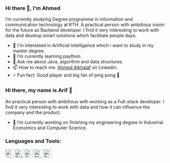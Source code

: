 ### Hi there 👋, I'm Ahmed

 I’m currently studying Degree programme in information and communication technology at KTH. A practical person with ambitious vision for the future as Backend developer. I find it very interesting to work with data and develop smart solutions which facilitate people days.
 
-  🔭 I'm interested in Artificial Intelligence which i want to study in my master degree.
-  🌱 I’m currently learning paython.
-  💬 Ask me about Java, algorithm and data structures. 
-  📫 How to reach me: [Ahmed Alkhalaf](https://linkedin.com/in/ahmed-alkhalaf-5ab112212) on Linkedin.
-  ⚡ Fun fact: Good player and big fan of ping pong 🏓

### Hi there, my name is Arif 👋
An practical person with ambitious with working as a Full-stack developer. I find it very interesting to work with data and how it can influence the company and the product.

- 🔭 I’m currently working on finishing my engineering degree in Industrial Economics and Computer Science.
<!-- - 🔭 I’m currently working with [THS Armada](https://github.com/armada-ths) as a Back-end developer to further develop
  the internal system.
-->

### Languages and Tools:
<div class="row">
<img alt="Java" width="26px" src="https://simpleicons.org/icons/java.svg"/>
<img alt="Python" width="26px" src="https://simpleicons.org/icons/python.svg"/>
<img alt="C" width="26px" src="https://simpleicons.org/icons/c.svg"/>
<img alt="MySQL" width="26px" src="https://simpleicons.org/icons/mysql.svg"/>
<img alt="PostgreSQL" width="26px" src="https://simpleicons.org/icons/postgresql.svg"/>

</div>
